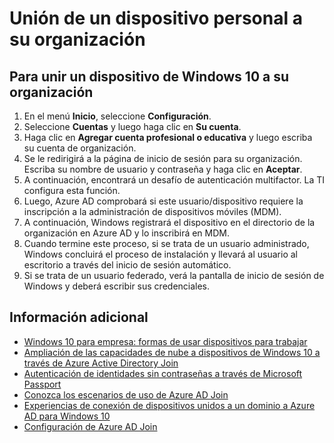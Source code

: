 

<properties 
	pageTitle="Unión de un dispositivo personal a su organización | Microsoft Azure" 
	description="Explica cómo los usuarios pueden registrar sus equipos personales con Windows 10 en su red corporativa, y se ofrecen pasos de implementación para un escenario BYOD." 
	services="active-directory" 
	documentationCenter="" 
	authors="femila" 
	manager="stevenpo" 
	editor=""
	tags="azure-classic-portal"/>
<tags 
	ms.service="active-directory" 
	ms.workload="identity" 
	ms.tgt_pltfrm="na" 
	ms.devlang="na" 
	ms.topic="article" 
	ms.date="11/19/2015" 
	ms.author="femila"/>

# Unión de un dispositivo personal a su organización

Para unir un dispositivo de Windows 10 a su organización
--------------------------------------------------------------------------------------------
1.	En el menú **Inicio**, seleccione **Configuración**. 
2.	Seleccione **Cuentas** y luego haga clic en **Su cuenta**.
3.	Haga clic en **Agregar cuenta profesional o educativa** y luego escriba su cuenta de organización.
4.	Se le redirigirá a la página de inicio de sesión para su organización. Escriba su nombre de usuario y contraseña y haga clic en **Aceptar**.
5.	A continuación, encontrará un desafío de autenticación multifactor. La TI configura esta función.
6.	Luego, Azure AD comprobará si este usuario/dispositivo requiere la inscripción a la administración de dispositivos móviles (MDM). 
7.	A continuación, Windows registrará el dispositivo en el directorio de la organización en Azure AD y lo inscribirá en MDM.
8.	Cuando termine este proceso, si se trata de un usuario administrado, Windows concluirá el proceso de instalación y llevará al usuario al escritorio a través del inicio de sesión automático.
9.	Si se trata de un usuario federado, verá la pantalla de inicio de sesión de Windows y deberá escribir sus credenciales.

## Información adicional
* [Windows 10 para empresa: formas de usar dispositivos para trabajar](active-directory-azureadjoin-windows10-devices-overview.md)
* [Ampliación de las capacidades de nube a dispositivos de Windows 10 a través de Azure Active Directory Join](active-directory-azureadjoin-user-upgrade.md)
* [Autenticación de identidades sin contraseñas a través de Microsoft Passport](active-directory-azureadjoin-passport.md)
* [Conozca los escenarios de uso de Azure AD Join](active-directory-azureadjoin-deployment-aadjoindirect.md)
* [Experiencias de conexión de dispositivos unidos a un dominio a Azure AD para Windows 10](active-directory-azureadjoin-devices-group-policy.md)
* [Configuración de Azure AD Join](active-directory-azureadjoin-setup.md)

<!---HONumber=AcomDC_1125_2015-->